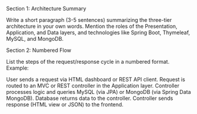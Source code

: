 Section 1: Architecture Summary

Write a short paragraph (3-5 sentences) summarizing the three-tier architecture in your own words. Mention the roles of the Presentation, Application, and Data layers, and technologies like Spring Boot, Thymeleaf, MySQL, and MongoDB.


Section 2: Numbered Flow

List the steps of the request/response cycle in a numbered format. Example:

User sends a request via HTML dashboard or REST API client.
Request is routed to an MVC or REST controller in the Application layer.
Controller processes logic and queries MySQL (via JPA) or MongoDB (via Spring Data MongoDB).
Database returns data to the controller.
Controller sends response (HTML view or JSON) to the frontend.

